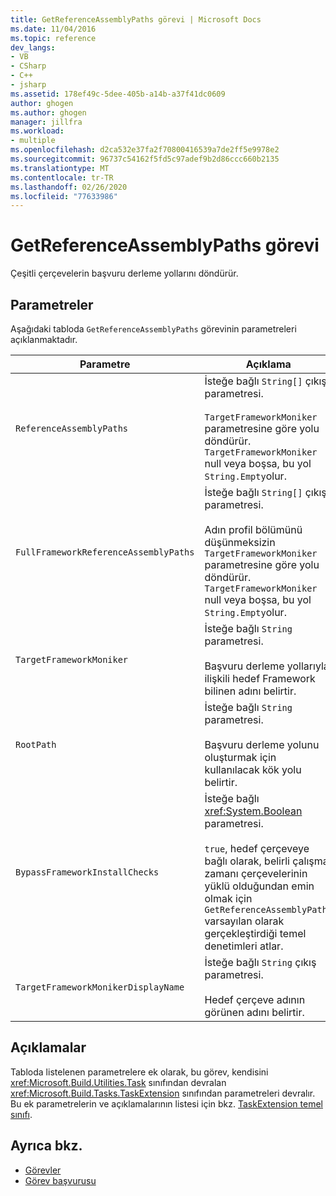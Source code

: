 ```yaml
---
title: GetReferenceAssemblyPaths görevi | Microsoft Docs
ms.date: 11/04/2016
ms.topic: reference
dev_langs:
- VB
- CSharp
- C++
- jsharp
ms.assetid: 178ef49c-5dee-405b-a14b-a37f41dc0609
author: ghogen
ms.author: ghogen
manager: jillfra
ms.workload:
- multiple
ms.openlocfilehash: d2ca532e37fa2f70800416539a7de2ff5e9978e2
ms.sourcegitcommit: 96737c54162f5fd5c97adef9b2d86ccc660b2135
ms.translationtype: MT
ms.contentlocale: tr-TR
ms.lasthandoff: 02/26/2020
ms.locfileid: "77633986"
---
```

# <a name="getreferenceassemblypaths-task"></a>GetReferenceAssemblyPaths görevi

Çeşitli çerçevelerin başvuru derleme yollarını döndürür.

## <a name="parameters"></a>Parametreler

 Aşağıdaki tabloda `GetReferenceAssemblyPaths` görevinin parametreleri açıklanmaktadır.

|Parametre|Açıklama|
|---------------|-----------------|
|`ReferenceAssemblyPaths`|İsteğe bağlı `String[]` çıkış parametresi.<br /><br /> `TargetFrameworkMoniker` parametresine göre yolu döndürür. `TargetFrameworkMoniker` null veya boşsa, bu yol `String.Empty`olur.|
|`FullFrameworkReferenceAssemblyPaths`|İsteğe bağlı `String[]` çıkış parametresi.<br /><br /> Adın profil bölümünü düşünmeksizin `TargetFrameworkMoniker` parametresine göre yolu döndürür. `TargetFrameworkMoniker` null veya boşsa, bu yol `String.Empty`olur.|
|`TargetFrameworkMoniker`|İsteğe bağlı `String` parametresi.<br /><br /> Başvuru derleme yollarıyla ilişkili hedef Framework bilinen adını belirtir.|
|`RootPath`|İsteğe bağlı `String` parametresi.<br /><br /> Başvuru derleme yolunu oluşturmak için kullanılacak kök yolu belirtir.|
|`BypassFrameworkInstallChecks`|İsteğe bağlı <xref:System.Boolean> parametresi.<br /><br /> `true`, hedef çerçeveye bağlı olarak, belirli çalışma zamanı çerçevelerinin yüklü olduğundan emin olmak için `GetReferenceAssemblyPaths` varsayılan olarak gerçekleştirdiği temel denetimleri atlar.|
|`TargetFrameworkMonikerDisplayName`|İsteğe bağlı `String` çıkış parametresi.<br /><br /> Hedef çerçeve adının görünen adını belirtir.|

## <a name="remarks"></a>Açıklamalar

 Tabloda listelenen parametrelere ek olarak, bu görev, kendisini <xref:Microsoft.Build.Utilities.Task> sınıfından devralan <xref:Microsoft.Build.Tasks.TaskExtension> sınıfından parametreleri devralır. Bu ek parametrelerin ve açıklamalarının listesi için bkz. [TaskExtension temel sınıfı](../msbuild/taskextension-base-class.md).

## <a name="see-also"></a>Ayrıca bkz.

- [Görevler](../msbuild/msbuild-tasks.md)
- [Görev başvurusu](../msbuild/msbuild-task-reference.md)